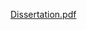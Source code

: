 [Dissertation.pdf]([https://raw.githubusercontent.com/jyjblrd/part_II_project_dissertation/main/Dissertation/dissertation.pdf](https://nbviewer.org/github/jyjblrd/part_II_project_dissertation/blob/main/Dissertation/dissertation.pdf))
